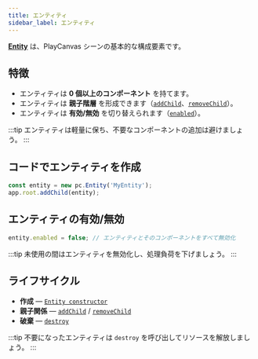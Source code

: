 ```yaml
---
title: エンティティ
sidebar_label: エンティティ
---
```


**[Entity](https://api.playcanvas.com/engine/classes/Entity.html)** は、PlayCanvas シーンの基本的な構成要素です。

## 特徴

- エンティティは **0 個以上のコンポーネント** を持てます。
- エンティティは **親子階層** を形成できます（[`addChild`](https://api.playcanvas.com/engine/classes/GraphNode.html#addchild)、[`removeChild`](https://api.playcanvas.com/engine/classes/GraphNode.html#removechild)）。
- エンティティは **有効/無効** を切り替えられます（[`enabled`](https://api.playcanvas.com/engine/classes/GraphNode.html#enabled)）。

:::tip
エンティティは軽量に保ち、不要なコンポーネントの追加は避けましょう。
:::

## コードでエンティティを作成

```javascript
const entity = new pc.Entity('MyEntity');
app.root.addChild(entity);
```

## エンティティの有効/無効

```javascript
entity.enabled = false; // エンティティとそのコンポーネントをすべて無効化
```

:::tip
未使用の間はエンティティを無効化し、処理負荷を下げましょう。
:::

## ライフサイクル

- **作成** — [`Entity constructor`](https://api.playcanvas.com/engine/classes/Entity.html#constructor)
- **親子関係** — [`addChild`](https://api.playcanvas.com/engine/classes/GraphNode.html#addchild) / [`removeChild`](https://api.playcanvas.com/engine/classes/GraphNode.html#removechild)
- **破棄** — [`destroy`](https://api.playcanvas.com/engine/classes/GraphNode.html#destroy)

:::tip
不要になったエンティティは `destroy` を呼び出してリソースを解放しましょう。
:::
